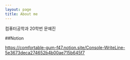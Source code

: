```yaml
---
layout: page
title: About me
---
```


컴퓨터공학과 20학번 문예진

##Notion

<a>https://comfortable-gum-f47.notion.site/Console-WriteLine-5e3673deca274652b4b00ae715b645f7</a>

